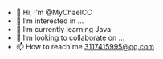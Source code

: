 - 👋 Hi, I’m @MyChaelCC
- 👀 I’m interested in ...
- 🌱 I’m currently learning Java 
- 💞️ I’m looking to collaborate on ...
- 📫 How to reach me 3117415995@qq.com

<!---
MyChaelCC/MyChaelCC is a ✨ special ✨ repository because its `README.md` (this file) appears on your GitHub profile.
You can click the Preview link to take a look at your changes.
--->
